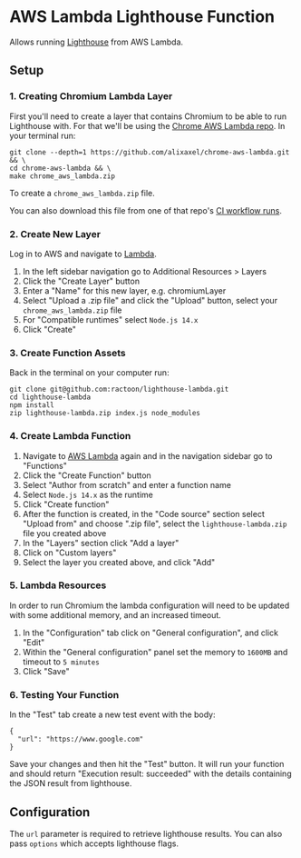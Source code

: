 # AWS Lambda Lighthouse Function

Allows running [Lighthouse](https://developers.google.com/web/tools/lighthouse/) from AWS Lambda.

## Setup

### 1. Creating Chromium Lambda Layer

First you'll need to create a layer that contains Chromium to be able to run Lighthouse with. For that we'll be using the [Chrome AWS Lambda repo](https://github.com/alixaxel/chrome-aws-lambda). In your terminal run:

```
git clone --depth=1 https://github.com/alixaxel/chrome-aws-lambda.git && \
cd chrome-aws-lambda && \
make chrome_aws_lambda.zip
```

To create a `chrome_aws_lambda.zip` file.

You can also download this file from one of that repo's [CI workflow runs](https://github.com/alixaxel/chrome-aws-lambda/actions/workflows/aws.yml?query=is%3Asuccess+branch%3Amaster).

### 2. Create New Layer

Log in to AWS and navigate to [Lambda](https://console.aws.amazon.com/lambda/).

1. In the left sidebar navigation go to Additional Resources > Layers
2. Click the "Create Layer" button
3. Enter a "Name" for this new layer, e.g. chromiumLayer
4. Select "Upload a .zip file" and click the "Upload" button, select your `chrome_aws_lambda.zip` file
5. For "Compatible runtimes" select `Node.js 14.x`
6. Click "Create"

### 3. Create Function Assets

Back in the terminal on your computer run:

```
git clone git@github.com:ractoon/lighthouse-lambda.git
cd lighthouse-lambda
npm install
zip lighthouse-lambda.zip index.js node_modules
```

### 4. Create Lambda Function

1. Navigate to [AWS Lambda](https://console.aws.amazon.com/lambda/) again and in the navigation sidebar go to "Functions"
2. Click the "Create Function" button
3. Select "Author from scratch" and enter a function name
4. Select `Node.js 14.x` as the runtime
5. Click "Create function"
6. After the function is created, in the "Code source" section select "Upload from" and choose ".zip file", select the `lighthouse-lambda.zip` file you created above
7. In the "Layers" section click "Add a layer"
8. Click on "Custom layers"
9. Select the layer you created above, and click "Add"


### 5. Lambda Resources

In order to run Chromium the lambda configuration will need to be updated with some additional memory, and an increased timeout.

1. In the "Configuration" tab click on "General configuration", and click "Edit"
2. Within the "General configuration" panel set the memory to `1600MB` and timeout to `5 minutes`
3. Click "Save"

### 6. Testing Your Function

In the "Test" tab create a new test event with the body:

```
{
  "url": "https://www.google.com"
}
```

Save your changes and then hit the "Test" button. It will run your function and should return "Execution result: succeeded" with the details containing the JSON result from lighthouse.

## Configuration

The `url` parameter is required to retrieve lighthouse results. You can also pass `options` which accepts lighthouse flags.